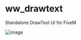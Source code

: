 # ww_drawtext
Standalone DrawText UI for FiveM

![image](https://user-images.githubusercontent.com/90979509/163391338-8e01ff6d-fe48-484b-bd73-1d805a9906df.png)
 
 
